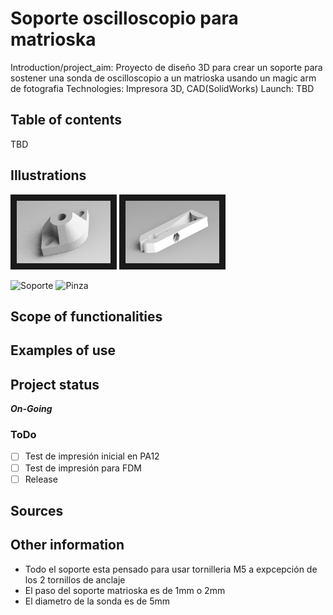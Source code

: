 
# **Soporte oscilloscopio para matrioska**
Introduction/project_aim: Proyecto de diseño 3D para crear un soporte para sostener una sonda de oscilloscopio a un matrioska usando un magic arm de fotografia
Technologies: Impresora 3D, CAD(SolidWorks)
Launch: TBD

## Table of contents
  TBD

## Illustrations
<img src="https://raw.githubusercontent.com/herranz/matrioska_soporte_oscilloscopio/main/images/render_fijacion.JPG" width="150" height="100" border="10"/>
<img src="https://raw.githubusercontent.com/herranz/matrioska_soporte_oscilloscopio/main/images/render_pinza.JPG" width="150" height="100" border="10"/>

![Soporte](/herranz/matrioska_soporte_oscilloscopio/main/images/render_fijacion.JPG?raw=true "Soporte")
![Pinza](/herranz/matrioska_soporte_oscilloscopio/main/images/render_pinza.JPG?raw=true "Soporte")

## Scope of functionalities
## Examples of use
## Project status
**_On-Going_**
  
### ToDo 
- [ ] Test de impresión inicial en PA12
- [ ] Test de impresión para FDM
- [ ] Release
    
## Sources
## Other information

- Todo el soporte esta pensado para usar tornilleria M5 a expcepción de los 2 tornillos de anclaje 
- El paso del soporte matrioska es de 1mm o 2mm
- El diametro de la sonda es de 5mm







[//]: # ( Test Comentario)

